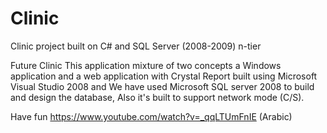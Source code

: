 # Clinic
Clinic project built on C# and SQL Server (2008-2009) n-tier


Future Clinic This application mixture of two concepts a Windows application and a web application with Crystal Report built using Microsoft Visual Studio 2008 and We have used Microsoft SQL server 2008 to build and design the database, Also it's built to support network mode (C/S).

Have fun https://www.youtube.com/watch?v=_qqLTUmFnIE  (Arabic)
